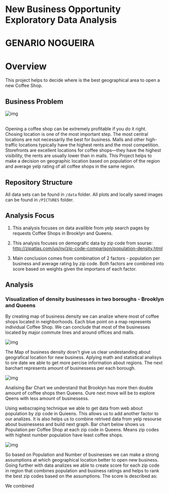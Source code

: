# New Business Opportunity Exploratory Data Analysis
# GENARIO NOGUEIRA

# Overview 
  This project helps to decide where is the best geographical area to open a new Coffee Shop.


## Business Problem


![img](https://github.com/vanitoz/nyc_mhtn_ds_120720_Project_1/blob/main/PICTURES/USAMAP.png)


<br>
  Opening a coffee shop can be extremely profitable if you do it right. Chosing location is one of the most important step. The most central locations are not necessarily the best for business. Malls and other high-traffic locations typically have the highest rents and the most competition. Storefronts are excellent locations for coffee shops—they have the highest visibility, the rents are usually lower than in malls.
  This Project helps to make a decision on geographic location based on population of the region and average yelp rating of all coffee shops in the same region.

## Repository Structure

  All data sets can be found in `/data` folder.
  All plots and locally saved images can be found in `/PICTURES` folder.

## Analysis Focus

1. This analysis focuses on data availible from yelp search pages by requests Coffee Shops in Brooklyn and Queens.

2. This analysis focuses on demografic data by zip code from sourse: http://zipatlas.com/us/ny/zip-code-comparison/population-density.html

3. Main conclusion comes from combination of 2 factors - population per business and average rating by zip code.
   Both factors are combined into score based on weights given the importans of each factor.
   
## Analysis

### Visualization of density businesses in two boroughs - Brooklyn and Queens

  By creating map of business density we can analize where most of coffee shops located in neighborhoods. Each blue point on a map represents individual Coffee Shop. We can conclude that most of the businesses located by major commute lines and around offices and malls. 


![img](https://github.com/vanitoz/nyc_mhtn_ds_120720_Project_1/blob/main/PICTURES/DENSITY_MAP.png)<br>


The Map of business density dosn't give us clear undestanding about geografical location for new business.
Aplying math and statistical analisys to ore date we able to get more percise information about regions.
The next barchart represents amount of businessess per each borough.


![img](https://github.com/vanitoz/nyc_mhtn_ds_120720_Project_1/blob/main/PICTURES/BQ_BAR.png)<br>


Analising Bar Chart we understand that Brooklyn has more then double amount of coffee shops then Queens. 
Oure next move will be to explore Qeens with less amount of businessess.

Using webscraping technique we able to get data from web about population by zip code in Quieens.
This allows us to add another factor to our analizes. It is also helps us to combine retrived data from yelp resourse about businessess 
and build next graph. Bar chart below shows us Population per Coffee Shop at each zip code in Queens. Means zip codes with highest number population have least coffee shops.


![img](https://github.com/vanitoz/nyc_mhtn_ds_120720_Project_1/blob/main/PICTURES/COUNT_BY_ZIP.png)<br>


So based on Population and Number of businesses we can make a strong assumptions at which geographical location better to open new business.
Going further with data analizes we able to create score for each zip code in region that combines population and business ratings and helps to rank the best zip codes based on the assumptions. The score is described as:



We combined 


